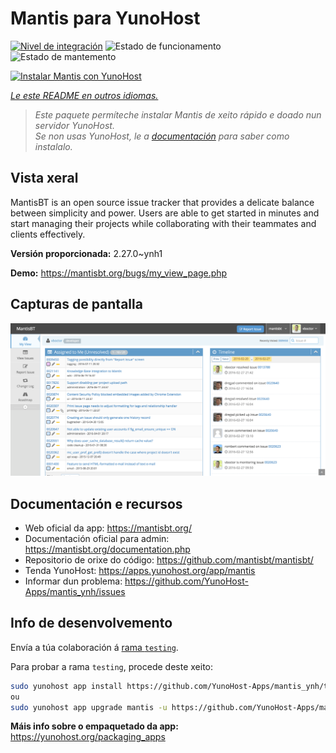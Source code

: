 <!--
NOTA: Este README foi creado automáticamente por <https://github.com/YunoHost/apps/tree/master/tools/readme_generator>
NON debe editarse manualmente.
-->

# Mantis para YunoHost

[![Nivel de integración](https://apps.yunohost.org/badge/integration/mantis)](https://ci-apps.yunohost.org/ci/apps/mantis/)
![Estado de funcionamento](https://apps.yunohost.org/badge/state/mantis)
![Estado de mantemento](https://apps.yunohost.org/badge/maintained/mantis)

[![Instalar Mantis con YunoHost](https://install-app.yunohost.org/install-with-yunohost.svg)](https://install-app.yunohost.org/?app=mantis)

*[Le este README en outros idiomas.](./ALL_README.md)*

> *Este paquete permíteche instalar Mantis de xeito rápido e doado nun servidor YunoHost.*  
> *Se non usas YunoHost, le a [documentación](https://yunohost.org/install) para saber como instalalo.*

## Vista xeral

MantisBT is an open source issue tracker that provides a delicate balance between simplicity and power. Users are able to get started in minutes and start managing their projects while collaborating with their teammates and clients effectively.


**Versión proporcionada:** 2.27.0~ynh1

**Demo:** <https://mantisbt.org/bugs/my_view_page.php>

## Capturas de pantalla

![Captura de pantalla de Mantis](./doc/screenshots/screenshot.png)

## Documentación e recursos

- Web oficial da app: <https://mantisbt.org/>
- Documentación oficial para admin: <https://mantisbt.org/documentation.php>
- Repositorio de orixe do código: <https://github.com/mantisbt/mantisbt/>
- Tenda YunoHost: <https://apps.yunohost.org/app/mantis>
- Informar dun problema: <https://github.com/YunoHost-Apps/mantis_ynh/issues>

## Info de desenvolvemento

Envía a túa colaboración á [rama `testing`](https://github.com/YunoHost-Apps/mantis_ynh/tree/testing).

Para probar a rama `testing`, procede deste xeito:

```bash
sudo yunohost app install https://github.com/YunoHost-Apps/mantis_ynh/tree/testing --debug
ou
sudo yunohost app upgrade mantis -u https://github.com/YunoHost-Apps/mantis_ynh/tree/testing --debug
```

**Máis info sobre o empaquetado da app:** <https://yunohost.org/packaging_apps>
